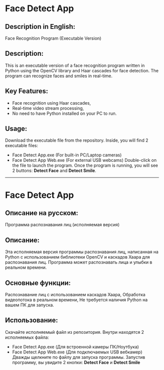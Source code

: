 # Face Detect App
## Description in English:
Face Recognition Program (Executable Version)

## Description:
This is an executable version of a face recognition program written in Python using the OpenCV library and Haar cascades for face detection. The program can recognize faces and smiles in real-time.

## Key Features:
- Face recognition using Haar cascades,
- Real-time video stream processing,
- No need to have Python installed on your PC to run.

## Usage:
Download the executable file from the repository.
Inside, you will find 2 executable files:
- Face Detect App.exe (For built-in PC/Laptop cameras)
- Face Detect App Web.exe (For external USB webcams)
Double-click on the file to launch the program.
Once the program is running, you will see 2 buttons: **Detect Face** and **Detect Smile**.
-----------------------------------------------------------------------------------------------------------------
# Face Detect App
## Описание на русском:
Программа распознавания лиц (исполняемая версия)

## Описание:
Эта исполняемая версия программы распознавания лиц, написанная на Python с использованием библиотеки OpenCV и каскадов Хаара для распознавания лиц. Программа может распознавать лица и улыбки в реальном времени.

## Основные функции:
Распознавание лиц с использованием каскадов Хаара,
Обработка видеопотока в реальном времени,
Не требуется наличия Python на вашем ПК для запуска.

## Использование:
Скачайте исполняемый файл из репозитория.
Внутри находятся 2 исполняемых файла:
- Face Detect App.exe (Для встроенной камеры ПК/Ноутбука)
- Face Detect App Web.exe (Для подключаемых USB вебкамер)
Дважды щелкните по файлу для запуска программы.
Запустив программу, вы увидите 2 кнопки: **Detect Face** и **Detect Smile**

